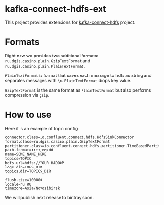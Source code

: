 # kafka-connect-hdfs-ext

This project provides extensions for [kafka-connect-hdfs](https://github.com/confluentinc/kafka-connect-hdfs) project.

# Formats

Right now we provides two additional formats: `ru.dgis.casino.plain.GzipTextFormat` and `ru.dgis.casino.plain.PlainTextFormat`.

`PlainTextFormat` is format that saves each message to hdfs as string and separates messages with `\n`. 
`PlainTextFormat` drops key value.

`GzipTextFormat` is the same format as `PlainTextFormat` but also performs compression via `gzip`.

# How to use

Here it is an example of topic config
```
connector.class=io.confluent.connect.hdfs.HdfsSinkConnector
format.class=ru.dgis.casino.plain.GzipTextFormat
partitioner.class=io.confluent.connect.hdfs.partitioner.TimeBasedPartitioner
path.format=YYYY/MM/dd
name=SOME_NAME_HERE
topics=TOPIC
hdfs.url=hdfs://YOUR_HADOOP
logs.dir=LOGS_DIR
topics.dir=TOPICS_DIR

flush.size=100000
locale=ru_RU
timezone=Asia/Novosibirsk
```

We will publish next release to bintray soon.
